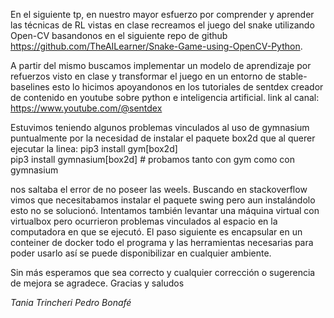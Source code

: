 En el siguiente tp, en nuestro mayor esfuerzo por comprender y aprender las técnicas de RL vistas en clase recreamos el juego del snake utilizando Open-CV basandonos en el siguiente repo de github https://github.com/TheAILearner/Snake-Game-using-OpenCV-Python.

A partir del mismo buscamos implementar un modelo de aprendizaje por refuerzos visto en clase y transformar el juego en un entorno de stable-baselines esto lo hicimos apoyandonos en los tutoriales de sentdex creador de contenido en youtube sobre python e inteligencia artificial. 
link al canal: https://www.youtube.com/@sentdex

Estuvimos teniendo algunos problemas vinculados al uso de gymnasium puntualmente por la necesidad de instalar el paquete box2d que al querer ejecutar la linea:
    pip3 install gym[box2d]   
    pip3 install gymnasium[box2d]   # probamos tanto con gym como con gymnasium

nos saltaba el error de no poseer las weels. Buscando en stackoverflow vimos que necesitabamos instalar el paquete swing pero aun instalándolo esto no se solucionó. Intentamos también levantar una máquina virtual con virtualbox pero ocurrieron problemas vinculados al espacio en la computadora en que se ejecutó. 
El paso siguiente es encapsular en un conteiner de docker todo el programa y las herramientas necesarias para poder usarlo así se puede disponibilizar en cualquier ambiente.

Sin más esperamos que sea correcto y cualquier corrección o sugerencia de mejora se agradece. Gracias y saludos

*Tania Trincheri*
*Pedro Bonafé*

